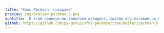 ```yaml
---
title: 'Клон Packman: призраки'
preview: img/preview_packman_5.png
subtitle: 'В этом примере мы заполним лабиринт, сделав его похожим на орининальную игру Packman, и заселим лабиринт четырьмя призраками, которых зовут Blinky, Pinky, Inky и Clyde. Также будет заметно улучшена обработка коллизий, что позволит пакману увереннее передвигаться по лабиринту.'
github: https://github.com/ps-group/sfml-packman/tree/master/packman_5
---
```

